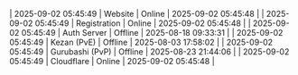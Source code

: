 | 2025-09-02 05:45:49 | Website | Online | 2025-09-02 05:45:48 |
| 2025-09-02 05:45:49 | Registration | Online | 2025-09-02 05:45:48 |
| 2025-09-02 05:45:49 | Auth Server | Offline | 2025-08-18 09:33:31 |
| 2025-09-02 05:45:49 | Kezan (PvE) | Offline | 2025-08-03 17:58:02 |
| 2025-09-02 05:45:49 | Gurubashi (PvP) | Offline | 2025-08-23 21:44:06 |
| 2025-09-02 05:45:49 | Cloudflare | Online | 2025-09-02 05:45:48 |
